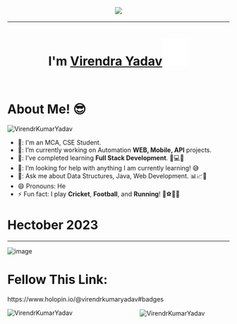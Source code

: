 <p align="center">
  <img src="https://s3.amazonaws.com/pix.iemoji.com/images/emoji/apple/ios-12/256/man-technologist-light-skin-tone.png" height="230"/>
</p>
<hr>
<h1 align="center">I'm <a href="https://www.linkedin.com/in/akhil-sh06/">Virendra Yadav<a><img src="https://github.com/Kathryn-Jie/Kathryn-Jie/blob/main/wave.gif" width="60px"/></h1>
  
<Br>
<h1>About Me! 😎</h1>
<p align="left"> <img src="https://komarev.com/ghpvc/?username=VirendrKumarYadav&label=Profile%20views&color=0e75b6&style=flat" alt="VirendrKumarYadav" /> </p>

- 🏫: I'm an MCA, CSE Student.
- 🔭: I’m currently working on Automation **WEB, Mobile, API** projects.
- 🌱: I’ve completed learning **Full Stack Development**. 🧠💻🤖
- 🤔: I’m looking for help with anything I am currently learning! 😅
- 💬: Ask me about Data Structures, Java, Web Development. 📊📈🧠
- 😄 Pronouns: He
- ⚡ Fun fact: I play **Cricket**, **Football**, and **Running**! 🏏⚽🏃‍♂️


<h1>Hectober 2023</h1>
<hr>

![image](https://github.com/VirendrKumarYadav/VirendrKumarYadav/assets/87600216/e73e4f6e-d579-44af-b61b-3a703f910000)

<h1>Fellow This Link: </h1>https://www.holopin.io/@virendrkumaryadav#badges
<p>
  <img align="left" 
       src="https://github-readme-stats.vercel.app/api/top-langs?username=VirendrKumarYadav&show_icons=true&locale=en&layout=compact" 
       alt="VirendrKumarYadav" 
       width="300" 
       height="300" />
</p>

<p>
  <img align="center" 
       src="https://github-readme-stats.vercel.app/api?username=VirendrKumarYadav&show_icons=true&locale=en" 
       alt="VirendrKumarYadav" 
       width="300" 
       height="300" />
</p>



